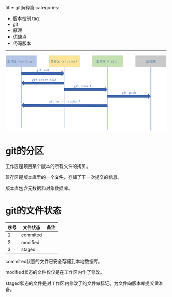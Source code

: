 title: git解释篇
categories: 
  - 版本控制
tag:
  - git
  - 原理
  - 优缺点
  - 代码版本
---

!['git分区图'](\images\git\git-1.png)


# git的分区

工作区是项目某个版本的所有文件的拷贝。	

暂存区是版本库里的一个**文件**，存储了下一次提交的信息。

版本库包含元数据和对象数据库。

 
# git的文件状态
|序号|文件状态   |备注|
|----|-------  |---|
|1   |commited |   |
|2   |modified |   |
|3   |staged   |   |

commited状态的文件已安全存储到本地数据库。

modified状态的文件仅仅是在工作区内作了修改。

staged状态的文件是对工作区内修改了的文件做标记，为文件向版本库提交做准备。

